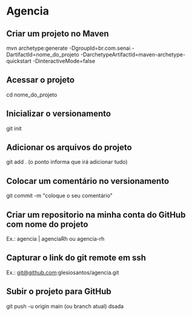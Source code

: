 # Agencia

## Criar um projeto no Maven
mvn archetype:generate -DgroupId=br.com.senai -DartifactId=nome_do_projeto -DarchetypeArtifactId=maven-archetype-quickstart -DinteractiveMode=false

## Acessar o projeto
cd nome_do_projeto

## Inicializar o versionamento
git init

## Adicionar os arquivos do projeto
git add . (o ponto informa que irá adicionar tudo)

## Colocar um comentário no versionamento
git commit -m "coloque o seu comentário"

## Criar um repositorio na minha conta do GitHub com nome do projeto
Ex.: agencia | agenciaRh ou agencia-rh

## Capturar o link do git remote em ssh
Ex.: git@github.com:glesiosantos/agencia.git

## Subir o projeto para GitHub
git push -u origin main (ou branch atual)
dsada

